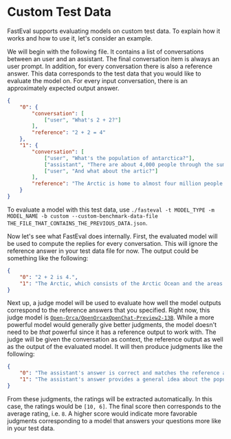 # Custom Test Data

FastEval supports evaluating models on custom test data. To explain how it works and how to use it, let's consider an example.

We will begin with the following file.
It contains a list of conversations between an user and an assistant.
The final conversation item is always an user prompt.
In addition, for every conversation there is also a reference answer.
This data corresponds to the test data that you would like to evaluate the model on.
For every input conversation, there is an approximately expected output answer.

```json
{
    "0": {
        "conversation": [
            ["user", "What's 2 + 2?"]
        ],
        "reference": "2 + 2 = 4"
    },
    "1": {
        "conversation": [
            ["user", "What's the population of antarctica?"],
            ["assistant", "There are about 4,000 people through the summer months and about 1,000 overwinter each year."],
            ["user", "And what about the artic?"]
        ],
        "reference": "The Arctic is home to almost four million people today - Indigenous Peoples, more recent arrivals, hunters and herders living on the land and city dwellers. Roughly 10 percent of the inhabitants are Indigenous and many of their peoples distinct to the Arctic."
    }
}
```

To evaluate a model with this test data, use `./fasteval -t MODEL_TYPE -m MODEL_NAME -b custom --custom-benchmark-data-file THE_FILE_THAT_CONTAINS_THE_PREVIOUS_DATA.json`.

Now let's see what FastEval does internally.
First, the evaluated model will be used to compute the replies for every conversation.
This will ignore the reference answer in your test data file for now.
The output could be something like the following:

```json
{
    "0": "2 + 2 is 4.",
    "1": "The Arctic, which consists of the Arctic Ocean and the areas surrounding it, does not have a specific population figure. However, the region is home to various indigenous people such as Inuits, S\u00e1mi, and others, and there are also small settlements in countries bordering the Arctic like Russia, Norway, Greenland, and Canada. The total population of the Arctic regions is relatively small in comparison to the rest of the world."
}
```

Next up, a judge model will be used to evaluate how well the model outputs correspond to the reference answers that you specified.
Right now, this judge model is [`Open-Orca/OpenOrcaxOpenChat-Preview2-13B`](https://huggingface.co/Open-Orca/OpenOrcaxOpenChat-Preview2-13B).
While a more powerful model would generally give better judgments, the model doesn't need to be _that_ powerful since it has a reference output to work with.
The judge will be given the conversation as context, the reference output as well as the output of the evaluated model.
It will then produce judgments like the following:

```json
{
    "0": "The assistant's answer is correct and matches the reference answer. The assistant provided the correct answer to the user question, which is 4. Therefore, the final rating is:\n\nRating: [[10]]",
    "1": "The assistant's answer provides a general idea about the population of the Arctic, mentioning that it does not have a specific population figure and that it is home to various indigenous people and small settlements in countries bordering the Arctic. However, the reference answer provides a more specific and accurate number, stating that there are almost four million people living in the Arctic.\n\nThe assistant's answer is not entirely incorrect, but it lacks the specificity and accuracy of the reference answer. Therefore, I would rate the response as:\n\nRating: [[6]]"
}
```

From these judgments, the ratings will be extracted automatically. In this case, the ratings would be `[10, 6]`. The final score then corresponds to the average rating, i.e. `8`. A higher score would indicate more favorable judgments corresponding to a model that answers your questions more like in your test data.
